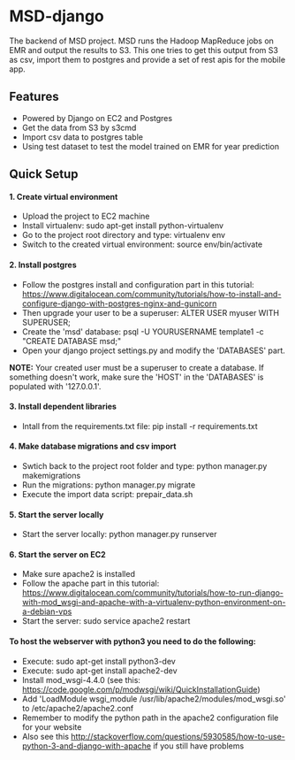 MSD-django
==========
The backend of MSD project. MSD runs the Hadoop MapReduce jobs on EMR and output the results to S3. This one tries to get this output from S3 as csv, import them to postgres and provide a set of rest apis for the mobile app.

## Features
 * Powered by Django on EC2 and Postgres
 * Get the data from S3 by s3cmd
 * Import csv data to postgres table
 * Using test dataset to test the model trained on EMR for year prediction

## Quick Setup

#### 1. Create virtual environment

 * Upload the project to EC2 machine
 * Install virtualenv: sudo apt-get install python-virtualenv
 * Go to the project root directory and type: virtualenv env
 * Switch to the created virtual environment: source env/bin/activate

#### 2. Install postgres

 * Follow the postgres install and configuration part in this tutorial: https://www.digitalocean.com/community/tutorials/how-to-install-and-configure-django-with-postgres-nginx-and-gunicorn
 * Then upgrade your user to be a superuser: ALTER USER myuser WITH SUPERUSER;
 * Create the 'msd' database: psql -U YOURUSERNAME template1 -c "CREATE DATABASE msd;"
 * Open your django project settings.py and modify the 'DATABASES' part.

 **NOTE:** Your created user must be a superuser to create a database. If something doesn't work, make sure the 'HOST' in the 'DATABASES' is populated with '127.0.0.1'.

#### 3. Install dependent libraries

 * Intall from the requirements.txt file: pip install -r requirements.txt

#### 4. Make database migrations and csv import
 * Swtich back to the project root folder and type: python manager.py makemigrations
 * Run the migrations: python manager.py migrate
 * Execute the import data script: prepair_data.sh

#### 5. Start the server locally
 * Start the server locally: python manager.py runserver
 
#### 6. Start the server on EC2
 * Make sure apache2 is installed
 * Follow the apache part in this tutorial: https://www.digitalocean.com/community/tutorials/how-to-run-django-with-mod_wsgi-and-apache-with-a-virtualenv-python-environment-on-a-debian-vps
 * Start the server: sudo service apache2 restart

#### To host the webserver with python3 you need to do the following:
 * Execute: sudo apt-get install python3-dev
 * Execute: sudo apt-get install apache2-dev
 * Install mod_wsgi-4.4.0 (see this: https://code.google.com/p/modwsgi/wiki/QuickInstallationGuide)
 * Add 'LoadModule wsgi_module /usr/lib/apache2/modules/mod_wsgi.so' to /etc/apache2/apache2.conf
 * Remember to modify the python path in the apache2 configuration file for your website
 * Also see this http://stackoverflow.com/questions/5930585/how-to-use-python-3-and-django-with-apache if you still have problems

